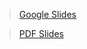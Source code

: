 > [Google Slides](https://docs.google.com/presentation/d/1pHf8lId1tvO5tSHs9NJYN2H_YhvGdoLakyOFq4XQq7s/edit#slide=id.g44e0564b80_0_0)

> [PDF Slides](https://cdn.cs50.net/2020/fall/lectures/3/lecture3.pdf)
